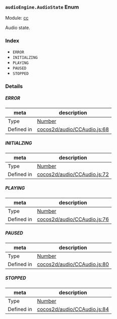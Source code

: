 ### `audioEngine.AudioState` Enum



Module: [cc](../modules/cc.md)


Audio state.


### Index
  - `ERROR`
  - `INITIALZING`
  - `PLAYING`
  - `PAUSED`
  - `STOPPED`

### Details


##### ERROR

> 

| meta | description |
|------|-------------|
| Type | <a href="https://developer.mozilla.org/en/JavaScript/Reference/Global_Objects/Number" class="crosslink external" target="_blank">Number</a> |
| Defined in | [cocos2d/audio/CCAudio.js:68](https://github.com/cocos-creator/engine/blob/4f734a806d1fd7c4073fb064fddc961384fe67af/cocos2d/audio/CCAudio.js#L68) |



##### INITIALZING

> 

| meta | description |
|------|-------------|
| Type | <a href="https://developer.mozilla.org/en/JavaScript/Reference/Global_Objects/Number" class="crosslink external" target="_blank">Number</a> |
| Defined in | [cocos2d/audio/CCAudio.js:72](https://github.com/cocos-creator/engine/blob/4f734a806d1fd7c4073fb064fddc961384fe67af/cocos2d/audio/CCAudio.js#L72) |



##### PLAYING

> 

| meta | description |
|------|-------------|
| Type | <a href="https://developer.mozilla.org/en/JavaScript/Reference/Global_Objects/Number" class="crosslink external" target="_blank">Number</a> |
| Defined in | [cocos2d/audio/CCAudio.js:76](https://github.com/cocos-creator/engine/blob/4f734a806d1fd7c4073fb064fddc961384fe67af/cocos2d/audio/CCAudio.js#L76) |



##### PAUSED

> 

| meta | description |
|------|-------------|
| Type | <a href="https://developer.mozilla.org/en/JavaScript/Reference/Global_Objects/Number" class="crosslink external" target="_blank">Number</a> |
| Defined in | [cocos2d/audio/CCAudio.js:80](https://github.com/cocos-creator/engine/blob/4f734a806d1fd7c4073fb064fddc961384fe67af/cocos2d/audio/CCAudio.js#L80) |



##### STOPPED

> 

| meta | description |
|------|-------------|
| Type | <a href="https://developer.mozilla.org/en/JavaScript/Reference/Global_Objects/Number" class="crosslink external" target="_blank">Number</a> |
| Defined in | [cocos2d/audio/CCAudio.js:84](https://github.com/cocos-creator/engine/blob/4f734a806d1fd7c4073fb064fddc961384fe67af/cocos2d/audio/CCAudio.js#L84) |


